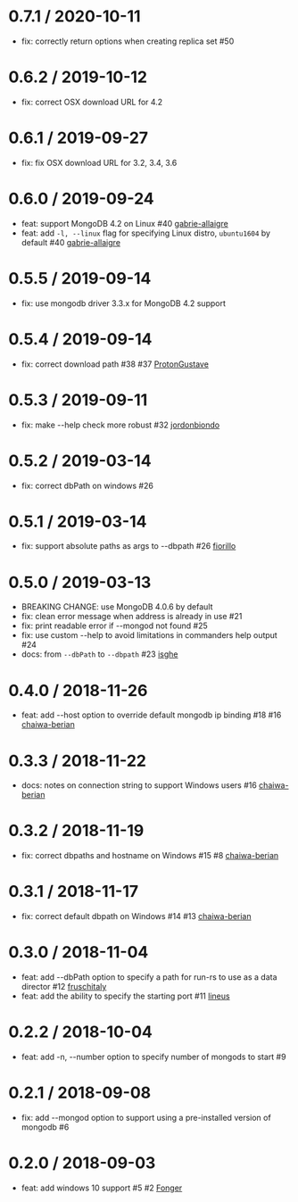 0.7.1 / 2020-10-11
==================
 * fix: correctly return options when creating replica set #50

0.6.2 / 2019-10-12
==================
 * fix: correct OSX download URL for 4.2

0.6.1 / 2019-09-27
==================
 * fix: fix OSX download URL for 3.2, 3.4, 3.6

0.6.0 / 2019-09-24
==================
 * feat: support MongoDB 4.2 on Linux #40 [gabrie-allaigre](https://github.com/gabrie-allaigre)
 * feat: add `-l, --linux` flag for specifying Linux distro, `ubuntu1604` by default #40 [gabrie-allaigre](https://github.com/gabrie-allaigre)

0.5.5 / 2019-09-14
==================
 * fix: use mongodb driver 3.3.x for MongoDB 4.2 support

0.5.4 / 2019-09-14
==================
 * fix: correct download path #38 #37 [ProtonGustave](https://github.com/ProtonGustave)

0.5.3 / 2019-09-11
==================
 * fix: make --help check more robust #32 [jordonbiondo](https://github.com/jordonbiondo)

0.5.2 / 2019-03-14
==================
 * fix: correct dbPath on windows #26

0.5.1 / 2019-03-14
==================
 * fix: support absolute paths as args to --dbpath #26 [fiorillo](https://github.com/fiorillo)

0.5.0 / 2019-03-13
==================
 * BREAKING CHANGE: use MongoDB 4.0.6 by default
 * fix: clean error message when address is already in use #21
 * fix: print readable error if --mongod not found #25
 * fix: use custom --help to avoid limitations in commanders help output #24
 * docs: from `--dbPath` to `--dbpath` #23 [isghe](https://github.com/isghe)

0.4.0 / 2018-11-26
==================
 * feat: add --host option to override default mongodb ip binding #18 #16 [chaiwa-berian](https://github.com/chaiwa-berian)

0.3.3 / 2018-11-22
==================
 * docs: notes on connection string to support Windows users #16 [chaiwa-berian](https://github.com/chaiwa-berian)

0.3.2 / 2018-11-19
==================
 * fix: correct dbpaths and hostname on Windows #15 #8 [chaiwa-berian](https://github.com/chaiwa-berian)

0.3.1 / 2018-11-17
==================
 * fix: correct default dbpath on Windows #14 #13 [chaiwa-berian](https://github.com/chaiwa-berian)

0.3.0 / 2018-11-04
==================
 * feat: add --dbPath option to specify a path for run-rs to use as a data director #12 [fruschitaly](https://github.com/fruschitaly)
 * feat: add the ability to specify the starting port #11 [lineus](https://github.com/lineus)

0.2.2 / 2018-10-04
==================
 * feat: add -n, --number option to specify number of mongods to start #9

0.2.1 / 2018-09-08
==================
 * fix: add --mongod option to support using a pre-installed version of mongodb #6

0.2.0 / 2018-09-03
==================
 * feat: add windows 10 support #5 #2 [Fonger](https://github.com/Fonger)
